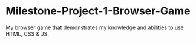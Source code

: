 # Milestone-Project-1-Browser-Game
My browser game that demonstrates my knowledge and abilities to use HTML, CSS &amp; JS.
